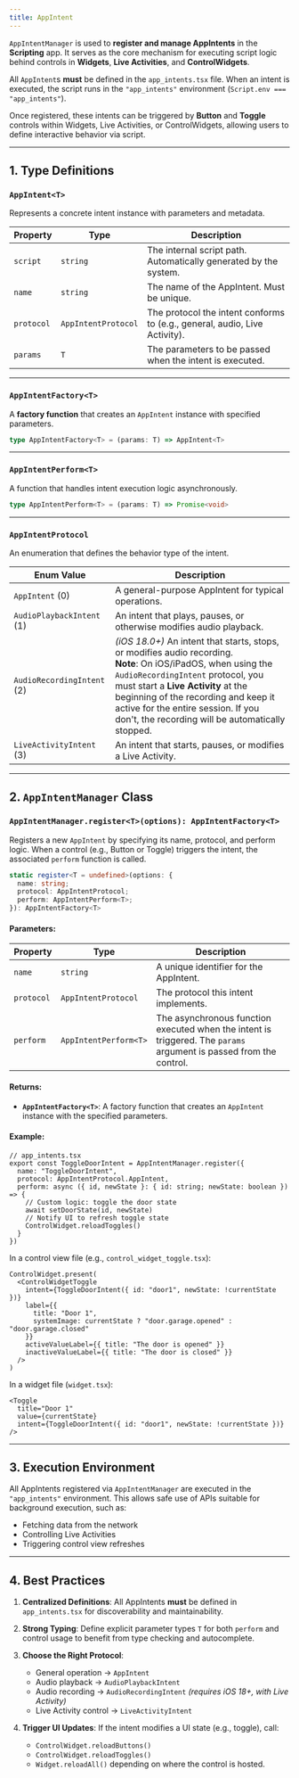 ```yaml
---
title: AppIntent
---
```

`AppIntentManager` is used to **register and manage AppIntents** in the **Scripting** app. It serves as the core mechanism for executing script logic behind controls in **Widgets**, **Live Activities**, and **ControlWidgets**.

All `AppIntent`s **must** be defined in the `app_intents.tsx` file. When an intent is executed, the script runs in the `"app_intents"` environment (`Script.env === "app_intents"`).

Once registered, these intents can be triggered by **Button** and **Toggle** controls within Widgets, Live Activities, or ControlWidgets, allowing users to define interactive behavior via script.

---

## 1. Type Definitions

### `AppIntent<T>`

Represents a concrete intent instance with parameters and metadata.

| Property   | Type                | Description                                                                |
| ---------- | ------------------- | -------------------------------------------------------------------------- |
| `script`   | `string`            | The internal script path. Automatically generated by the system.           |
| `name`     | `string`            | The name of the AppIntent. Must be unique.                                 |
| `protocol` | `AppIntentProtocol` | The protocol the intent conforms to (e.g., general, audio, Live Activity). |
| `params`   | `T`                 | The parameters to be passed when the intent is executed.                   |

---

### `AppIntentFactory<T>`

A **factory function** that creates an `AppIntent` instance with specified parameters.

```ts
type AppIntentFactory<T> = (params: T) => AppIntent<T>
```

---

### `AppIntentPerform<T>`

A function that handles intent execution logic asynchronously.

```ts
type AppIntentPerform<T> = (params: T) => Promise<void>
```

---

### `AppIntentProtocol`

An enumeration that defines the behavior type of the intent.

| Enum Value                 | Description                                                                                                                                                                                                                                                                                                                     |
| -------------------------- | ------------------------------------------------------------------------------------------------------------------------------------------------------------------------------------------------------------------------------------------------------------------------------------------------------------------------------- |
| `AppIntent` (0)            | A general-purpose AppIntent for typical operations.                                                                                                                                                                                                                                                                             |
| `AudioPlaybackIntent` (1)  | An intent that plays, pauses, or otherwise modifies audio playback.                                                                                                                                                                                                                                                             |
| `AudioRecordingIntent` (2) | *(iOS 18.0+)* An intent that starts, stops, or modifies audio recording.<br>**Note**: On iOS/iPadOS, when using the `AudioRecordingIntent` protocol, you must start a **Live Activity** at the beginning of the recording and keep it active for the entire session. If you don't, the recording will be automatically stopped. |
| `LiveActivityIntent` (3)   | An intent that starts, pauses, or modifies a Live Activity.                                                                                                                                                                                                                                                                     |

---

## 2. `AppIntentManager` Class

### `AppIntentManager.register<T>(options): AppIntentFactory<T>`

Registers a new `AppIntent` by specifying its name, protocol, and perform logic. When a control (e.g., Button or Toggle) triggers the intent, the associated `perform` function is called.

```ts
static register<T = undefined>(options: {
  name: string;
  protocol: AppIntentProtocol;
  perform: AppIntentPerform<T>;
}): AppIntentFactory<T>
```

#### Parameters:

| Property   | Type                  | Description                                                                                                        |
| ---------- | --------------------- | ------------------------------------------------------------------------------------------------------------------ |
| `name`     | `string`              | A unique identifier for the AppIntent.                                                                             |
| `protocol` | `AppIntentProtocol`   | The protocol this intent implements.                                                                               |
| `perform`  | `AppIntentPerform<T>` | The asynchronous function executed when the intent is triggered. The `params` argument is passed from the control. |

#### Returns:

* **`AppIntentFactory<T>`**: A factory function that creates an `AppIntent` instance with the specified parameters.

#### Example:

```tsx
// app_intents.tsx
export const ToggleDoorIntent = AppIntentManager.register({
  name: "ToggleDoorIntent",
  protocol: AppIntentProtocol.AppIntent,
  perform: async ({ id, newState }: { id: string; newState: boolean }) => {
    // Custom logic: toggle the door state
    await setDoorState(id, newState)
    // Notify UI to refresh toggle state
    ControlWidget.reloadToggles()
  }
})
```

In a control view file (e.g., `control_widget_toggle.tsx`):

```tsx
ControlWidget.present(
  <ControlWidgetToggle
    intent={ToggleDoorIntent({ id: "door1", newState: !currentState })}
    label={{
      title: "Door 1",
      systemImage: currentState ? "door.garage.opened" : "door.garage.closed"
    }}
    activeValueLabel={{ title: "The door is opened" }}
    inactiveValueLabel={{ title: "The door is closed" }}
  />
)
```

In a widget file (`widget.tsx`):

```tsx
<Toggle
  title="Door 1"
  value={currentState}
  intent={ToggleDoorIntent({ id: "door1", newState: !currentState })}
/>
```

---

## 3. Execution Environment

All AppIntents registered via `AppIntentManager` are executed in the `"app_intents"` environment.
This allows safe use of APIs suitable for background execution, such as:

* Fetching data from the network
* Controlling Live Activities
* Triggering control view refreshes

---

## 4. Best Practices

1. **Centralized Definitions**: All AppIntents **must** be defined in `app_intents.tsx` for discoverability and maintainability.
2. **Strong Typing**: Define explicit parameter types `T` for both `perform` and control usage to benefit from type checking and autocomplete.
3. **Choose the Right Protocol**:

   * General operation → `AppIntent`
   * Audio playback → `AudioPlaybackIntent`
   * Audio recording → `AudioRecordingIntent` *(requires iOS 18+, with Live Activity)*
   * Live Activity control → `LiveActivityIntent`
4. **Trigger UI Updates**: If the intent modifies a UI state (e.g., toggle), call:

   * `ControlWidget.reloadButtons()`
   * `ControlWidget.reloadToggles()`
   * `Widget.reloadAll()`
     depending on where the control is hosted.
